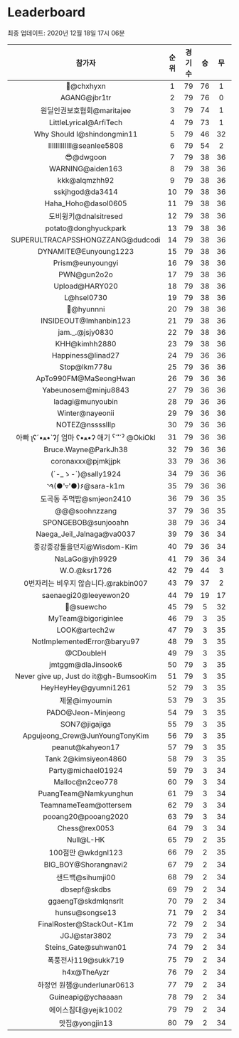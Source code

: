 # Leaderboard
최종 업데이트: 2020년 12월 18일 17시 06분




| 참가자 | 순위 | 경기수 | 승 | 무 | 패 | 승점 |
|:---:|:---:|:---:|:---:|:---:|:---:|:---:|
| 👑@chxhyxn | 1 | 79 | 76 | 1 | 2 | 229 |
| AGANG@jbr1tr | 2 | 79 | 76 | 0 | 3 | 228 |
| 원딜인권보호협회@maritajee | 3 | 79 | 74 | 1 | 4 | 223 |
| LittleLyrical@ArfiTech | 4 | 79 | 73 | 1 | 5 | 220 |
| Why Should I@shindongmin11 | 5 | 79 | 46 | 32 | 1 | 170 |
| lIIIlllIlIlIl@seanlee5808 | 6 | 79 | 54 | 2 | 23 | 164 |
| 😎@dwgoon | 7 | 79 | 38 | 36 | 5 | 150 |
| WARNING@aiden163 | 8 | 79 | 38 | 36 | 5 | 150 |
| kkk@alqmzhh92 | 9 | 79 | 38 | 36 | 5 | 150 |
| sskjhgod@da3414 | 10 | 79 | 38 | 36 | 5 | 150 |
| Haha_Hoho@dasol0605 | 11 | 79 | 38 | 36 | 5 | 150 |
| 도비윙키@dnalsitresed | 12 | 79 | 38 | 36 | 5 | 150 |
| potato@donghyuckpark | 13 | 79 | 38 | 36 | 5 | 150 |
| SUPERULTRACAPSSHONGZZANG@dudcodi | 14 | 79 | 38 | 36 | 5 | 150 |
| DYNAMITE@Eunyoung1223 | 15 | 79 | 38 | 36 | 5 | 150 |
| Prism@eunyoungyi | 16 | 79 | 38 | 36 | 5 | 150 |
| PWN@gun2o2o | 17 | 79 | 38 | 36 | 5 | 150 |
| Upload@HARY020 | 18 | 79 | 38 | 36 | 5 | 150 |
| L@hsel0730 | 19 | 79 | 38 | 36 | 5 | 150 |
| 🐻@hyunnni | 20 | 79 | 38 | 36 | 5 | 150 |
| INSIDEOUT@Imhanbin123 | 21 | 79 | 38 | 36 | 5 | 150 |
| jam._.@jsjy0830 | 22 | 79 | 38 | 36 | 5 | 150 |
| KHH@kimhh2880 | 23 | 79 | 38 | 36 | 5 | 150 |
| Happiness@linad27 | 24 | 79 | 36 | 36 | 7 | 144 |
| Stop@lkm778u | 25 | 79 | 36 | 36 | 7 | 144 |
| ApTo990FM@MaSeongHwan | 26 | 79 | 36 | 36 | 7 | 144 |
| Yabeunosem@minju8843 | 27 | 79 | 36 | 36 | 7 | 144 |
| ladagi@munyoubin | 28 | 79 | 36 | 36 | 7 | 144 |
| Winter@nayeonii | 29 | 79 | 36 | 36 | 7 | 144 |
| NOTEZ@nsssslllp | 30 | 79 | 36 | 36 | 7 | 144 |
|  아빠  ʅʕ´•ﻌ•`ʔʃ  엄마 ʕ•ﻌ•ʔ 애기 ˁ˙˟˙ˀ @OkiOkl | 31 | 79 | 36 | 36 | 7 | 144 |
| Bruce.Wayne@ParkJh38 | 32 | 79 | 36 | 36 | 7 | 144 |
| coronaxxx@pjmkjjpk | 33 | 79 | 36 | 36 | 7 | 144 |
| (´-_ゝ-`)@sally1924 | 34 | 79 | 36 | 36 | 7 | 144 |
| ◝٩(●'▿'●)۶@sara-k1m | 35 | 79 | 36 | 36 | 7 | 144 |
| 도곡동 주먹밥@smjeon2410 | 36 | 79 | 36 | 35 | 8 | 143 |
| @@@soohnzzang | 37 | 79 | 36 | 35 | 8 | 143 |
| SPONGEBOB@sunjooahn | 38 | 79 | 36 | 34 | 9 | 142 |
| Naega_Jeil_Jalnaga@va0037 | 39 | 79 | 36 | 34 | 9 | 142 |
| 종강종강돌을던지@Wisdom-Kim | 40 | 79 | 36 | 34 | 9 | 142 |
| NaLaGo@yjh9929 | 41 | 79 | 36 | 34 | 9 | 142 |
| W.O.@ksr1726 | 42 | 79 | 44 | 3 | 32 | 135 |
| 0번자리는 비우지 않습니다.@rakbin007 | 43 | 79 | 37 | 2 | 40 | 113 |
| saenaegi20@leeyewon20 | 44 | 79 | 19 | 17 | 43 | 74 |
| 👏@suewcho | 45 | 79 | 5 | 32 | 42 | 47 |
| MyTeam@bigoriginlee | 46 | 79 | 3 | 35 | 41 | 44 |
| LOOK@artech2w | 47 | 79 | 3 | 35 | 41 | 44 |
| NotImplementedError@baryu97 | 48 | 79 | 3 | 35 | 41 | 44 |
| @CDoubleH | 49 | 79 | 3 | 35 | 41 | 44 |
| jmtggm@dlaJinsook6 | 50 | 79 | 3 | 35 | 41 | 44 |
| Never give up, Just do it@gh-BumsooKim | 51 | 79 | 3 | 35 | 41 | 44 |
| HeyHeyHey@gyumni1261 | 52 | 79 | 3 | 35 | 41 | 44 |
| 제물@imyoumin | 53 | 79 | 3 | 35 | 41 | 44 |
| PADO@Jeon-Minjeong | 54 | 79 | 3 | 35 | 41 | 44 |
| SON7@jigajiga | 55 | 79 | 3 | 35 | 41 | 44 |
| Apgujeong_Crew@JunYoungTonyKim | 56 | 79 | 3 | 35 | 41 | 44 |
| peanut@kahyeon17 | 57 | 79 | 3 | 35 | 41 | 44 |
| Tank 2@kimsiyeon4860 | 58 | 79 | 3 | 35 | 41 | 44 |
| Party@michael01924 | 59 | 79 | 3 | 34 | 42 | 43 |
| Malloc@n2ceo778 | 60 | 79 | 3 | 34 | 42 | 43 |
| PuangTeam@Namkyunghun | 61 | 79 | 3 | 34 | 42 | 43 |
| TeamnameTeam@ottersem | 62 | 79 | 3 | 34 | 42 | 43 |
| pooang20@pooang2020 | 63 | 79 | 3 | 34 | 42 | 43 |
| Chess@rex0053 | 64 | 79 | 3 | 34 | 42 | 43 |
| Null@L-HK | 65 | 79 | 2 | 35 | 42 | 41 |
| 100점만 @wkdgnl123 | 66 | 79 | 2 | 35 | 42 | 41 |
| BIG_BOY@Shorangnavi2 | 67 | 79 | 2 | 34 | 43 | 40 |
| 샌드백@sihumji00 | 68 | 79 | 2 | 34 | 43 | 40 |
| dbsepf@skdbs | 69 | 79 | 2 | 34 | 43 | 40 |
| ggaengT@skdmlqnsrlt | 70 | 79 | 2 | 34 | 43 | 40 |
| hunsu@songse13 | 71 | 79 | 2 | 34 | 43 | 40 |
| FinalRoster@StackOut-K1m | 72 | 79 | 2 | 34 | 43 | 40 |
| JGJ@star3802 | 73 | 79 | 2 | 34 | 43 | 40 |
| Steins_Gate@suhwan01 | 74 | 79 | 2 | 34 | 43 | 40 |
| 폭풍전사119@sukk719 | 75 | 79 | 2 | 34 | 43 | 40 |
| h4x@TheAyzr | 76 | 79 | 2 | 34 | 43 | 40 |
| 하정언 원챔@underlunar0613 | 77 | 79 | 2 | 34 | 43 | 40 |
| Guineapig@ychaaaan | 78 | 79 | 2 | 34 | 43 | 40 |
| 에이스침대@yejik1002 | 79 | 79 | 2 | 34 | 43 | 40 |
| 맛집@yongjin13 | 80 | 79 | 2 | 34 | 43 | 40 |